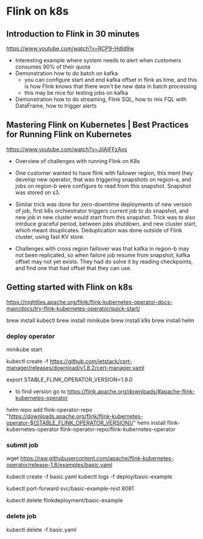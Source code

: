 # Flink on k8s


## Introduction to Flink in 30 minutes
https://www.youtube.com/watch?v=RCP9-HdId9w
- Interesting example where system needs to alert when customers consumes 90% of their quota
- Demonstration how to do batch on kafka
  - you can configure start and end kafka offset in flink as time, and this is how Flink knows that there won't be new data in batch processing
  - this may be nice for testing jobs on kafka
- Demonstration how to do streaming, Flink SQL, how to mix FQL with DataFrame, how to trigger alerts

## Mastering Flink on Kubernetes | Best Practices for Running Flink on Kubernetes
https://www.youtube.com/watch?v=JilAIFFzAxs

- Overview of challenges with running Flink on K8s
- One customer wanted to have flink with failower region, this ment they develop new operator, that was triggering snapshots on region-a,
  and jobs on region-b were configure to read from this snapshot. Snapshot was stored on s3.
- Similar trick was done for zero-downtime deployments of new version of job, first k8s orchiestrator triggers current job to do snapshot, and new job in new cluster would start from this snapshot.
  Trick was to also intrduce graceful period, between jobs shutdown, and new cluster start, which meant douplicates.
  Deduplication was done outside of Flink cluster, using fast KV store.

- Challenges with cross region faillover was that kafka in region-b may not been replicated, so when failore job resume from snapshot, kafka offset may not yet exists.
  They had do solve it by reading checkpoints, and find one that had offset that they can use.


## Getting started with Flink on k8s
https://nightlies.apache.org/flink/flink-kubernetes-operator-docs-main/docs/try-flink-kubernetes-operator/quick-start/

brew install kubectl
brew install minikube
brew install k9s
brew install helm

### deploy operator
minikube start


kubectl create -f https://github.com/jetstack/cert-manager/releases/download/v1.8.2/cert-manager.yaml


export STABLE_FLINK_OPERATOR_VERSION=1.9.0

- to find version go to https://flink.apache.org/downloads/#apache-flink-kubernetes-operator

helm repo add flink-operator-repo "https://downloads.apache.org/flink/flink-kubernetes-operator-${STABLE_FLINK_OPERATOR_VERSION}/"
helm install flink-kubernetes-operator flink-operator-repo/flink-kubernetes-operator


### submit job
wget https://raw.githubusercontent.com/apache/flink-kubernetes-operator/release-1.8/examples/basic.yaml

kubectl create -f basic.yaml
kubectl logs -f deploy/basic-example


kubectl port-forward svc/basic-example-rest 8081

kubectl delete flinkdeployment/basic-example

### delete job
kubectl delete -f basic.yaml